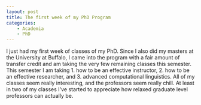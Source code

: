 ```yaml
---
layout: post
title: The first week of my PhD Program
categories:
    - Academia
    - PhD
---
```


I just had my first week of classes of my PhD. Since I also did my masters at the University at Buffalo, I came into the program with a fair amount of transfer credit and am taking the very few remaining classes this semester. This semester I am taking 1. how to be an effective instructor, 2. how to be an effective researcher, and 3. advanced computational linguistics. All of my classes seem really interesting, and the professors seem really chill. At least in two of my classes I've started to appreciate how relaxed graduate level professors can actually be.